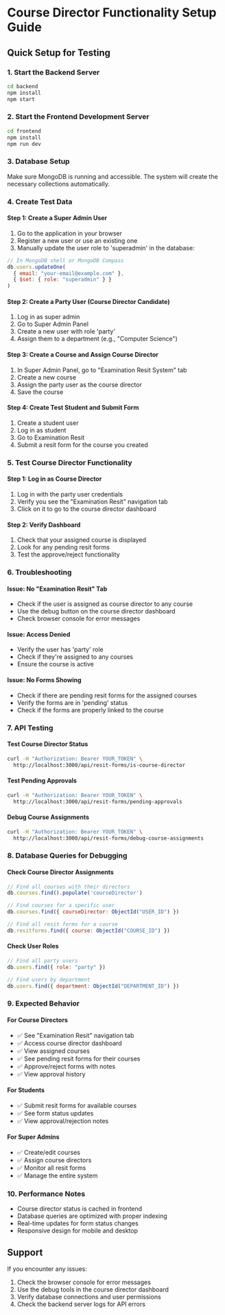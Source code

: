 # Course Director Functionality Setup Guide

## Quick Setup for Testing

### 1. Start the Backend Server
```bash
cd backend
npm install
npm start
```

### 2. Start the Frontend Development Server
```bash
cd frontend
npm install
npm run dev
```

### 3. Database Setup
Make sure MongoDB is running and accessible. The system will create the necessary collections automatically.

### 4. Create Test Data

#### Step 1: Create a Super Admin User
1. Go to the application in your browser
2. Register a new user or use an existing one
3. Manually update the user role to 'superadmin' in the database:
```javascript
// In MongoDB shell or MongoDB Compass
db.users.updateOne(
  { email: "your-email@example.com" },
  { $set: { role: "superadmin" } }
)
```

#### Step 2: Create a Party User (Course Director Candidate)
1. Log in as super admin
2. Go to Super Admin Panel
3. Create a new user with role 'party'
4. Assign them to a department (e.g., "Computer Science")

#### Step 3: Create a Course and Assign Course Director
1. In Super Admin Panel, go to "Examination Resit System" tab
2. Create a new course
3. Assign the party user as the course director
4. Save the course

#### Step 4: Create Test Student and Submit Form
1. Create a student user
2. Log in as student
3. Go to Examination Resit
4. Submit a resit form for the course you created

### 5. Test Course Director Functionality

#### Step 1: Log in as Course Director
1. Log in with the party user credentials
2. Verify you see the "Examination Resit" navigation tab
3. Click on it to go to the course director dashboard

#### Step 2: Verify Dashboard
1. Check that your assigned course is displayed
2. Look for any pending resit forms
3. Test the approve/reject functionality

### 6. Troubleshooting

#### Issue: No "Examination Resit" Tab
- Check if the user is assigned as course director to any course
- Use the debug button on the course director dashboard
- Check browser console for error messages

#### Issue: Access Denied
- Verify the user has 'party' role
- Check if they're assigned to any courses
- Ensure the course is active

#### Issue: No Forms Showing
- Check if there are pending resit forms for the assigned courses
- Verify the forms are in 'pending' status
- Check if the forms are properly linked to the course

### 7. API Testing

#### Test Course Director Status
```bash
curl -H "Authorization: Bearer YOUR_TOKEN" \
  http://localhost:3000/api/resit-forms/is-course-director
```

#### Test Pending Approvals
```bash
curl -H "Authorization: Bearer YOUR_TOKEN" \
  http://localhost:3000/api/resit-forms/pending-approvals
```

#### Debug Course Assignments
```bash
curl -H "Authorization: Bearer YOUR_TOKEN" \
  http://localhost:3000/api/resit-forms/debug-course-assignments
```

### 8. Database Queries for Debugging

#### Check Course Director Assignments
```javascript
// Find all courses with their directors
db.courses.find().populate('courseDirector')

// Find courses for a specific user
db.courses.find({ courseDirector: ObjectId("USER_ID") })

// Find all resit forms for a course
db.resitforms.find({ course: ObjectId("COURSE_ID") })
```

#### Check User Roles
```javascript
// Find all party users
db.users.find({ role: "party" })

// Find users by department
db.users.find({ department: ObjectId("DEPARTMENT_ID") })
```

### 9. Expected Behavior

#### For Course Directors
- ✅ See "Examination Resit" navigation tab
- ✅ Access course director dashboard
- ✅ View assigned courses
- ✅ See pending resit forms for their courses
- ✅ Approve/reject forms with notes
- ✅ View approval history

#### For Students
- ✅ Submit resit forms for available courses
- ✅ See form status updates
- ✅ View approval/rejection notes

#### For Super Admins
- ✅ Create/edit courses
- ✅ Assign course directors
- ✅ Monitor all resit forms
- ✅ Manage the entire system

### 10. Performance Notes

- Course director status is cached in frontend
- Database queries are optimized with proper indexing
- Real-time updates for form status changes
- Responsive design for mobile and desktop

## Support

If you encounter any issues:
1. Check the browser console for error messages
2. Use the debug tools in the course director dashboard
3. Verify database connections and user permissions
4. Check the backend server logs for API errors


